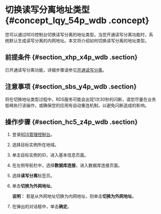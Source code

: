 # 切换读写分离地址类型 {#concept_lqy_54p_wdb .concept}

您可以通过RDS控制台切换读写分离的地址类型。当您开通读写分离功能时，系统默认生成读写分离的内网地址。本文将介绍如何切换读写分离的地址类型。

## 前提条件 {#section_xhp_x4p_wdb .section}

已开通读写分离功能，详细步骤请参见[开通读写分离](cn.zh-CN/用户指南/读写分离/开通读写分离.md#)。

## 注意事项 {#section_sbs_y4p_wdb .section}

将在切换地址类型过程中，RDS服务可能会出现1次30秒的闪断，请您尽量在业务低峰执行该操作，或确保您的应用有自动重连机制，以避免闪断造成的影响。

## 操作步骤 {#section_hc5_z4p_wdb .section}

1.  登录[RDS管理控制台](https://rdsnew.console.aliyun.com/console/index#/rdsList/)。
2.  选择目标实例所在地域。
3.  单击目标实例的ID，进入基本信息页面。
4.  在左侧导航栏中，选择**数据库连接**，进入数据库连接页面。
5.  选择**读写分离**标签页。
6.  单击**切换为外网地址**。

    **说明：** 若是从外网地址切换为内网地址，则单击**切换为外网地址**。

7.  在弹出的对话框中，单击**确定**。

